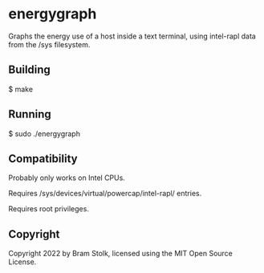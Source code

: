 # energygraph

Graphs the energy use of a host inside a text terminal, using intel-rapl data from the /sys filesystem.

## Building

$ make

## Running

$ sudo ./energygraph

## Compatibility

Probably only works on Intel CPUs.

Requires /sys/devices/virtual/powercap/intel-rapl/ entries.

Requires root privileges.

## Copyright

Copyright 2022 by Bram Stolk, licensed using the MIT Open Source License.

